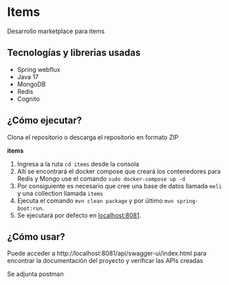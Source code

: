 # Items

Desarrollo marketplace para items

## Tecnologías y librerias usadas

-   Spring webflux
-   Java 17
-   MongoDB
-   Redis
-   Cognito

## ¿Cómo ejecutar?

Clona el repositorio o descarga el repositorio en formato ZIP

**items**

  1. Ingresa a la ruta `cd items` desde la consola
  2. Allí se encontrará el docker compose que creará los contenedores para Redis y Mongo use el comando `sudo docker-compose up -d`
  3. Por consiguiente es necesario que cree una base de datos llamada `meli` y una collection llamada `items`
  4. Ejecuta el comando `mvn clean package` y por último `mvn spring-boot:run`.
  5. Se ejecutará por defecto en [localhost:8081]().

## ¿Cómo usar?

Puede acceder a http://localhost:8081/api/swagger-ui/index.html para encontrar la documentación del proyecto y verificar las APIs creadas


Se adjunta postman
